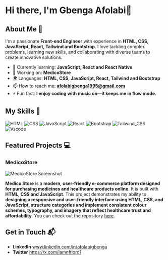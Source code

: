 # Hi there, I'm Gbenga Afolabi👋

## About Me 🚀

I'm a passionate **Front-end Engineer** with experience in **HTML, CSS, JavaScript, React, Tailwind and Bootstrap**. I love tackling complex problems, learning new skills, and collaborating with diverse teams to create innovative solutions.

- 🌱 Currently learning: **JavaScript, React and React Native**
- 🔭 Working on: **MedicoStore**
- 🌍 Languages: **HTML, CSS, JavaScript, React, Tailwind and Bootstrap**
- 📫 How to reach me: **afolabigbenga1995@gmail.com**
- ⚡ Fun fact: **I enjoy coding with music on—it keeps me in flow mode.**

## My Skills 🧠

![HTML](https://img.shields.io/badge/-HTML-E34F26?style=flat-square&logo=html5&logoColor=white)
![CSS](https://img.shields.io/badge/-CSS-1572B6?style=flat-square&logo=css3&logoColor=white)
![JavaScript](https://img.shields.io/badge/-JavaScript-F7DF1E?style=flat-square&logo=javascript&logoColor=black)
![React](https://img.shields.io/badge/-React-61DAFB?style=flat-square&logo=react&logoColor=black)
![Bootstrap](https://img.shields.io/badge/Bootstrap-563D7C?style=for-the-badge&logo=bootstrap&logoColor=white)
![Tailwind_CSS](https://img.shields.io/badge/Tailwind_CSS-38B2AC?style=for-the-badge&logo=tailwind-css&logoColor=white)
![Vscode](https://img.shields.io/badge/VSCode-0078D4?style=for-the-badge&logo=visual%20studio%20code&logoColor=white)

## Featured Projects 💻

### MedicoStore

![MedicoStore Screenshot](https://drive.google.com/file/d/1wv7SpgntcqT7GNhO3P-PlVDdl2FTZiUt/view?usp=sharing)

**Medico Store** is a **modern, user-friendly e-commerce platform designed for purchasing medicines and healthcare products online.** It is built with **HTML, CSS and JavaScript**. This project demonstrates my ability to **designing a responsive and user-friendly interface using HTML, CSS, and JavaScript, structure categories and implement consistent colour schemes, typography, and imagery that reflect healthcare trust and affordability**. You can check out the repository [here](https://github.com/iamnftlord/Medico-Store.git).


## Get in Touch 📬

- **LinkedIn** www.linkedin.com/in/afolabigbenga
- **Twitter** https://x.com/iamnftlord1



